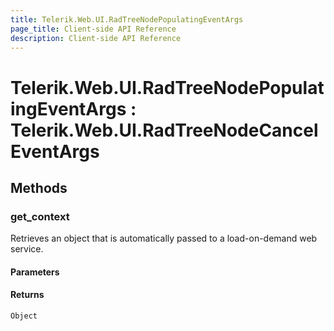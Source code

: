 ```yaml
---
title: Telerik.Web.UI.RadTreeNodePopulatingEventArgs
page_title: Client-side API Reference
description: Client-side API Reference
---
```


# Telerik.Web.UI.RadTreeNodePopulatingEventArgs : Telerik.Web.UI.RadTreeNodeCancelEventArgs

## Methods

### get_context

Retrieves an object that is automatically passed to a load-on-demand web service. 

#### Parameters

#### Returns

`Object` 
